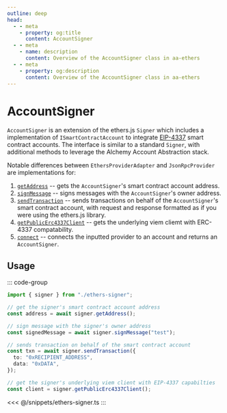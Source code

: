 ```yaml
---
outline: deep
head:
  - - meta
    - property: og:title
      content: AccountSigner
  - - meta
    - name: description
      content: Overview of the AccountSigner class in aa-ethers
  - - meta
    - property: og:description
      content: Overview of the AccountSigner class in aa-ethers
---
```


# AccountSigner

`AccountSigner` is an extension of the ethers.js `Signer` which includes a implementation of `ISmartContractAccount` to integrate [EIP-4337](https://eips.ethereum.org/EIPS/eip-4337) smart contract accounts. The interface is similar to a standard `Signer`, with additional methods to leverage the Alchemy Account Abstraction stack.

Notable differences between `EthersProviderAdapter` and `JsonRpcProvider` are implementations for:

1.  [`getAddress`](/packages/aa-ethers/account-signer/getAddress) -- gets the `AccountSigner`'s smart contract account address.
2.  [`signMessage`](/packages/aa-ethers/account-signer/signMessage) -- signs messages with the `AccountSigner`'s owner address.
3.  [`sendTransaction`](/packages/aa-ethers/account-signer/sendTransaction) -- sends transactions on behalf of the `AccountSigner`'s smart contract account, with request and response formatted as if you were using the ethers.js library.
4.  [`getPublicErc4337Client`](/packages/aa-ethers/account-signer/getPublicErc4337Client) -- gets the underlying viem cliemt with ERC-4337 compatability.
5.  [`connect`](/packages/aa-ethers/account-signer/connect) -- connects the inputted provider to an account and returns an `AccountSigner`.

## Usage

::: code-group

```ts [example.ts]
import { signer } from "./ethers-signer";

// get the signer's smart contract account address
const address = await signer.getAddress();

// sign message with the signer's owner address
const signedMessage = await signer.signMessage("test");

// sends transaction on behalf of the smart contract account
const txn = await signer.sendTransaction({
  to: "0xRECIPIENT_ADDRESS",
  data: "0xDATA",
});

// get the signer's underlying viem client with EIP-4337 capabilties
const client = signer.getPublicErc4337Client();
```

<<< @/snippets/ethers-signer.ts
:::
